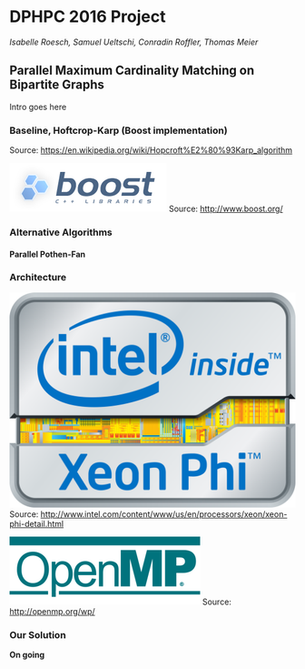 # DPHPC 2016 Project

*Isabelle Roesch, Samuel Ueltschi, Conradin Roffler, Thomas Meier*

## Parallel Maximum Cardinality Matching on Bipartite Graphs

Intro goes here

### Baseline, Hoftcrop-Karp (Boost implementation)

Source: https://en.wikipedia.org/wiki/Hopcroft%E2%80%93Karp_algorithm

![Boost Logo](/docs/media/img/boost_logo.png)
Source: http://www.boost.org/


### Alternative Algorithms

#### Parallel Pothen-Fan

### Architecture

![Xeon Phi Sticker](/docs/media/img/xeon_phi_sticker.png)
Source: http://www.intel.com/content/www/us/en/processors/xeon/xeon-phi-detail.html

![OpenMP Logo](/docs/media/img/openmp_logo.gif)
Source: http://openmp.org/wp/


### Our Solution

**On going**

